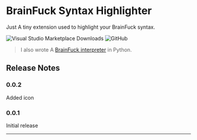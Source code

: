 # BrainFuck Syntax Highlighter

Just A tiny extension used to highlight your BrainFuck syntax.

![Visual Studio Marketplace Downloads](https://img.shields.io/visual-studio-marketplace/d/swimmy4days.brainfuck-syntax-highlighter?color=green&label=marketplace%20installers&style=plastic)
![GitHub](https://img.shields.io/github/license/swimmy4days/brainfuck-syntax-highlighter?style=plastic)
> I also wrote A [BrainFuck interpreter](https://github.com/swimmy4days/brainfuck) in Python.

## Release Notes

### 0.0.2

Added icon

### 0.0.1

Initial release

-----------------------------------------------------------------------------------------------------------
